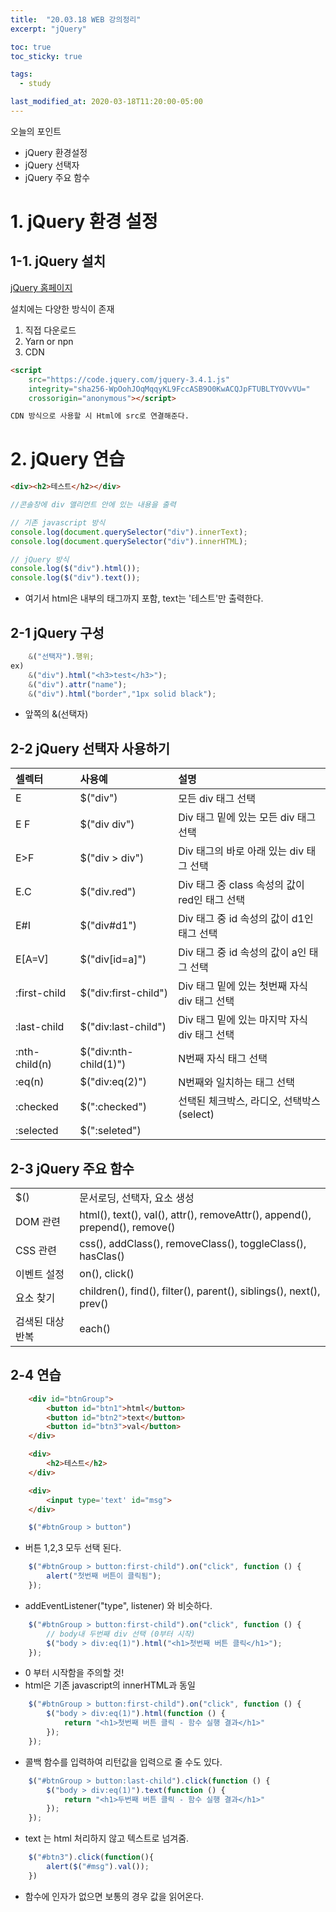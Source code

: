 ```yaml
---
title:  "20.03.18 WEB 강의정리"
excerpt: "jQuery"

toc: true
toc_sticky: true

tags:
  - study

last_modified_at: 2020-03-18T11:20:00-05:00
---
```


오늘의 포인트
- jQuery 환경설정
- jQuery 선택자
- jQuery 주요 함수

# 1. jQuery 환경 설정
## 1-1. jQuery 설치

[jQuery 홈페이지](https://jquery.com/ "바로가기")

설치에는 다양한 방식이 존재

1. 직접 다운로드
2. Yarn or npn
3. CDN

```html
<script
    src="https://code.jquery.com/jquery-3.4.1.js"
    integrity="sha256-WpOohJOqMqqyKL9FccASB9O0KwACQJpFTUBLTYOVvVU="
    crossorigin="anonymous"></script>

CDN 방식으로 사용할 시 Html에 src로 연결해준다.
```

# 2. jQuery 연습

```html
<div><h2>테스트</h2></div>
```
```javascript
//콘솔창에 div 앨리먼트 안에 있는 내용을 출력

// 기존 javascript 방식
console.log(document.querySelector("div").innerText);
console.log(document.querySelector("div").innerHTML);

// jQuery 방식
console.log($("div").html());
console.log($("div").text());
```

- 여기서 html은 내부의 태그까지 포함, text는 '테스트'만 출력한다.

## 2-1 jQuery 구성

```javascript
    &("선택자").행위;
ex)
    &("div").html("<h3>test</h3>");
    &("div").attr("name");
    &("div").html("border","1px solid black");
```
- 앞쪽의 &(선택자)

## 2-2 jQuery 선택자 사용하기

|셀렉터|사용예|설명|
|:--|:-|:-|
|E|$("div")|모든 div 태그 선택|
|E F|$("div div")|Div 태그 밑에 있는 모든 div 태그 선택|
|E>F|$("div > div")|Div 태그의 바로 아래 있는 div 태그 선택|
|E.C|$("div.red")|Div 태그 중 class 속성의 값이 red인 태그 선택|
|E#I|$("div#d1")|Div 태그 중 id 속성의 값이 d1인 태그 선택|
|E[A=V]|$("div[id=a]")|Div 태그 중 id 속성의 값이 a인 태그 선택|
|:first-child|$("div:first-child")|Div 태그 밑에 있는 첫번째 자식 div 태그 선택|
|:last-child|$("div:last-child")|Div 태그 밑에 있는 마지막 자식 div 태그 선택|
|:nth-child(n)|$("div:nth-child(1)")|N번째 자식 태그 선택|
|:eq(n)|$("div:eq(2)")|N번째와 일치하는 태그 선택|
|:checked|$(":checked")|선택된 체크박스, 라디오, 선택박스(select)|
|:selected|$(":seleted")||

## 2-3 jQuery 주요 함수

|||
|:-|:-|
|$()|문서로딩, 선택자, 요소 생성|
|DOM 관련|html(), text(), val(), attr(), removeAttr(), append(), prepend(), remove()|
|CSS 관련|css(), addClass(), removeClass(), toggleClass(), hasClas()|
|이벤트 설정|on(), click()|
|요소 찾기|children(), find(), filter(), parent(), siblings(), next(), prev()|
|검색된 대상 반복|each()|

## 2-4 연습
```html
    <div id="btnGroup">
        <button id="btn1">html</button>
        <button id="btn2">text</button>
        <button id="btn3">val</button>
    </div>

    <div>
        <h2>테스트</h2>
    </div>

    <div>
        <input type='text' id="msg">
    </div>
```

```javascript
    $("#btnGroup > button")
```
- 버튼 1,2,3 모두 선택 된다.
```javascript
    $("#btnGroup > button:first-child").on("click", function () {
        alert("첫번째 버튼이 클릭됨");
    });
```
- addEventListener("type", listener) 와 비슷하다.

```javascript
    $("#btnGroup > button:first-child").on("click", function () {
        // body내 두번째 div 선택 (0부터 시작)
        $("body > div:eq(1)").html("<h1>첫번째 버튼 클릭</h1>");
    });
```
- 0 부터 시작함을 주의할 것!
- html은 기존 javascript의 innerHTML과 동일

```javascript
    $("#btnGroup > button:first-child").on("click", function () {
        $("body > div:eq(1)").html(function () {
            return "<h1>첫번째 버튼 클릭 - 함수 실행 결과</h1>"
        });
    });
```
- 콜백 함수를 입력하여 리턴값을 입력으로 줄 수도 있다.

```javascript
    $("#btnGroup > button:last-child").click(function () {
        $("body > div:eq(1)").text(function () {
            return "<h1>두번째 버튼 클릭 - 함수 실행 결과</h1>"
        });
    });
```
- text 는 html 처리하지 않고 텍스트로 넘겨줌.

```javascript
    $("#btn3").click(function(){
        alert($("#msg").val());
    })
```
- 함수에 인자가 없으면 보통의 경우 값을 읽어온다.